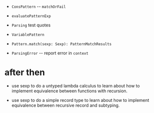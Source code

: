 - `ConsPattern` -- `matchOrFail`

- `evaluatePatternExp`

- `Parsing` test quotes

- `VariablePattern`

- `Pattern.match(sexp: Sexp): PatternMatchResults`

- `ParsingError` -- report error in `context`

# after then

- use sexp to do a untyped lambda calculus
  to learn about how to implement equivalence
  between functions with recursion.

- use sexp to do a simple record type
  to learn about how to implement equivalence
  between recursive record and subtyping.
